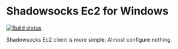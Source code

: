 Shadowsocks Ec2 for Windows
=======================

[![Build status](https://ci.appveyor.com/api/projects/status/uym39aeoxv62nqg4?svg=true)](https://ci.appveyor.com/project/Jamlee/ss-ec2)

Shadowsocks Ec2 client is more simple. Almost configure nothing.

